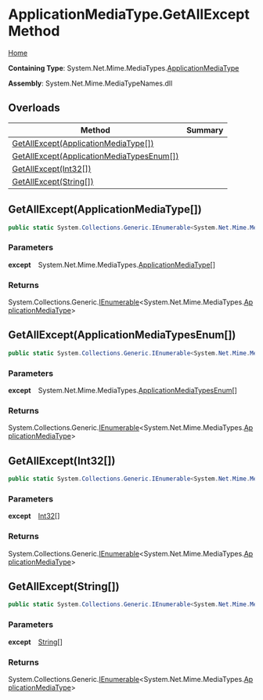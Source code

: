 # ApplicationMediaType\.GetAllExcept Method

[Home](../../../README.md)

**Containing Type**: System\.Net\.Mime\.MediaTypes\.[ApplicationMediaType](../README.md)

**Assembly**: System\.Net\.Mime\.MediaTypeNames\.dll

## Overloads

| Method | Summary |
| ------ | ------- |
| [GetAllExcept(ApplicationMediaType\[\])](#3486578849) | |
| [GetAllExcept(ApplicationMediaTypesEnum\[\])](#1201102524) | |
| [GetAllExcept(Int32\[\])](#181261790) | |
| [GetAllExcept(String\[\])](#2405153812) | |

<a id="3486578849"></a>

## GetAllExcept\(ApplicationMediaType\[\]\) 

```csharp
public static System.Collections.Generic.IEnumerable<System.Net.Mime.MediaTypes.ApplicationMediaType> GetAllExcept(params System.Net.Mime.MediaTypes.ApplicationMediaType[] except)
```

### Parameters

**except** &ensp; System\.Net\.Mime\.MediaTypes\.[ApplicationMediaType](../README.md)\[\]

### Returns

System\.Collections\.Generic\.[IEnumerable](https://docs.microsoft.com/en-us/dotnet/api/system.collections.generic.ienumerable-1)\<System\.Net\.Mime\.MediaTypes\.[ApplicationMediaType](../README.md)\>

<a id="1201102524"></a>

## GetAllExcept\(ApplicationMediaTypesEnum\[\]\) 

```csharp
public static System.Collections.Generic.IEnumerable<System.Net.Mime.MediaTypes.ApplicationMediaType> GetAllExcept(params System.Net.Mime.MediaTypes.ApplicationMediaTypesEnum[] except)
```

### Parameters

**except** &ensp; System\.Net\.Mime\.MediaTypes\.[ApplicationMediaTypesEnum](../../ApplicationMediaTypesEnum/README.md)\[\]

### Returns

System\.Collections\.Generic\.[IEnumerable](https://docs.microsoft.com/en-us/dotnet/api/system.collections.generic.ienumerable-1)\<System\.Net\.Mime\.MediaTypes\.[ApplicationMediaType](../README.md)\>

<a id="181261790"></a>

## GetAllExcept\(Int32\[\]\) 

```csharp
public static System.Collections.Generic.IEnumerable<System.Net.Mime.MediaTypes.ApplicationMediaType> GetAllExcept(params int[] except)
```

### Parameters

**except** &ensp; [Int32](https://docs.microsoft.com/en-us/dotnet/api/system.int32)\[\]

### Returns

System\.Collections\.Generic\.[IEnumerable](https://docs.microsoft.com/en-us/dotnet/api/system.collections.generic.ienumerable-1)\<System\.Net\.Mime\.MediaTypes\.[ApplicationMediaType](../README.md)\>

<a id="2405153812"></a>

## GetAllExcept\(String\[\]\) 

```csharp
public static System.Collections.Generic.IEnumerable<System.Net.Mime.MediaTypes.ApplicationMediaType> GetAllExcept(params string[] except)
```

### Parameters

**except** &ensp; [String](https://docs.microsoft.com/en-us/dotnet/api/system.string)\[\]

### Returns

System\.Collections\.Generic\.[IEnumerable](https://docs.microsoft.com/en-us/dotnet/api/system.collections.generic.ienumerable-1)\<System\.Net\.Mime\.MediaTypes\.[ApplicationMediaType](../README.md)\>

